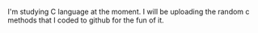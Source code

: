 I'm studying C language at the moment. I will be uploading the random c methods that I coded to github for the fun of it. 
